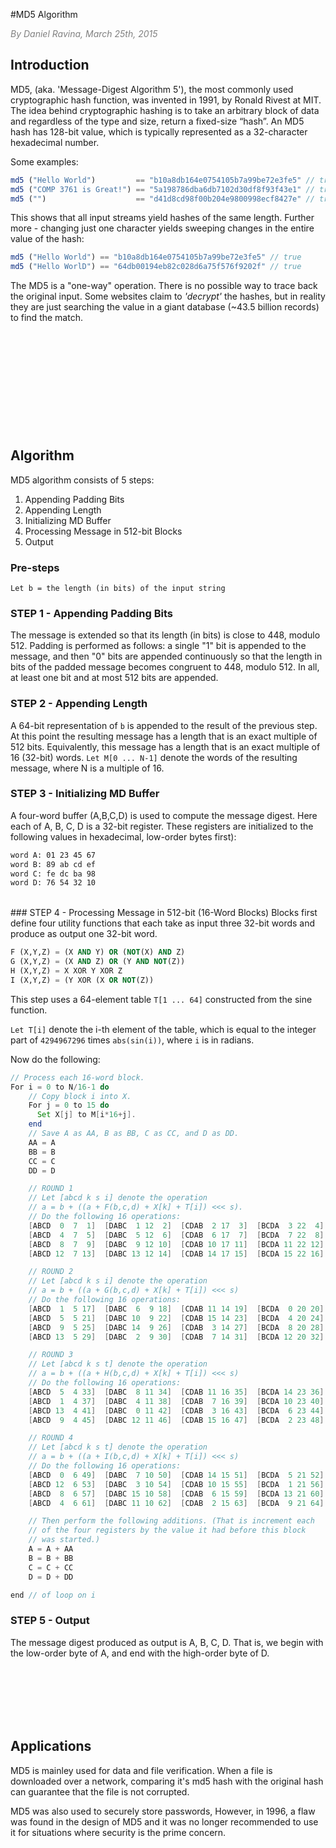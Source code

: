 #MD5 Algorithm
<div style="color:grey; font-style:italic;">By Daniel Ravina,  March 25th, 2015</div>


## Introduction

MD5, (aka. 'Message-Digest Algorithm 5'), the most commonly used cryptographic hash function, was invented in 1991, by Ronald Rivest at MIT. The idea behind cryptographic hashing is to take an arbitrary block of data and regardless of the type and size, return a fixed-size “hash”. An MD5 hash has 128-bit value, which is typically represented as a 32-character hexadecimal number.

Some examples:

```js
md5 ("Hello World")         == "b10a8db164e0754105b7a99be72e3fe5" // true
md5 ("COMP 3761 is Great!") == "5a198786dba6db7102d30df8f93f43e1" // true 
md5 ("")                    == "d41d8cd98f00b204e9800998ecf8427e" // true
```
This shows that all input streams yield hashes of the same length. Further more -  changing just one character yields sweeping changes in the entire value of the hash:

```js
md5 ("Hello World") == "b10a8db164e0754105b7a99be72e3fe5" // true
md5 ("Hello WorlD") == "64db00194eb82c028d6a75f576f9202f" // true
```
The MD5 is a "one-way" operation. There is no possible way to trace back the original input. Some websites claim to *'decrypt'*  the hashes, but in reality they are just searching the value in a giant database (~43.5 billion records) to find the match.

<div style="margin-bottom:200px"></div>

## Algorithm
MD5 algorithm consists of 5 steps:

1. Appending Padding Bits
2. Appending Length
3. Initializing MD Buffer
4. Processing Message in 512-bit Blocks
5. Output

### Pre-steps
`Let b = the length (in bits) of the input string`

### STEP 1 - Appending Padding Bits
The message is extended so that its length (in bits) is
close to 448, modulo 512. Padding is performed as follows: a single "1" bit is appended to the message, and then "0" bits are appended continuously so that the length in bits of the padded message becomes congruent to 448, modulo 512. In all, at least one bit and at most 512 bits are appended.

### STEP 2 - Appending Length
A 64-bit representation of `b` is appended to the result of the previous
step. At this point the resulting message has a length that is an exact multiple of 512 bits. Equivalently, this message has a length that is an exact multiple of 16 (32-bit) words. `Let M[0 ... N-1]` denote the words of the resulting message, where N is a multiple of 16.

### STEP 3 - Initializing MD Buffer
A four-word buffer (A,B,C,D) is used to compute the message digest. 
Here each of A, B, C, D is a 32-bit register. These registers are initialized to the following values in hexadecimal, low-order bytes first):

```bash
word A: 01 23 45 67
word B: 89 ab cd ef
word C: fe dc ba 98
word D: 76 54 32 10
```
<br>
### STEP 4 - Processing Message in 512-bit (16-Word Blocks) Blocks
first define four utility functions that each take as input
   three 32-bit words and produce as output one 32-bit word.

```sql
F (X,Y,Z) = (X AND Y) OR (NOT(X) AND Z)
G (X,Y,Z) = (X AND Z) OR (Y AND NOT(Z))
H (X,Y,Z) = X XOR Y XOR Z
I (X,Y,Z) = (Y XOR (X OR NOT(Z))
```
This step uses a 64-element table `T[1 ... 64]` constructed from the
sine function. 

`Let T[i]` denote the i-th element of the table, which
is equal to the integer part of `4294967296` times `abs(sin(i))`, where `i`
is in radians.

Now do the following:

```java
// Process each 16-word block. 
For i = 0 to N/16-1 do
	// Copy block i into X.
	For j = 0 to 15 do
	  Set X[j] to M[i*16+j].
	end
	// Save A as AA, B as BB, C as CC, and D as DD.
	AA = A
	BB = B
	CC = C
	DD = D

	// ROUND 1
	// Let [abcd k s i] denote the operation
	// a = b + ((a + F(b,c,d) + X[k] + T[i]) <<< s). 
	// Do the following 16 operations:
	[ABCD  0  7  1]  [DABC  1 12  2]  [CDAB  2 17  3]  [BCDA  3 22  4]
	[ABCD  4  7  5]  [DABC  5 12  6]  [CDAB  6 17  7]  [BCDA  7 22  8]
	[ABCD  8  7  9]  [DABC  9 12 10]  [CDAB 10 17 11]  [BCDA 11 22 12]
	[ABCD 12  7 13]  [DABC 13 12 14]  [CDAB 14 17 15]  [BCDA 15 22 16]

	// ROUND 2 
	// Let [abcd k s i] denote the operation
	// a = b + ((a + G(b,c,d) + X[k] + T[i]) <<< s) 
	// Do the following 16 operations:
	[ABCD  1  5 17]  [DABC  6  9 18]  [CDAB 11 14 19]  [BCDA  0 20 20]
	[ABCD  5  5 21]  [DABC 10  9 22]  [CDAB 15 14 23]  [BCDA  4 20 24]
	[ABCD  9  5 25]  [DABC 14  9 26]  [CDAB  3 14 27]  [BCDA  8 20 28]
	[ABCD 13  5 29]  [DABC  2  9 30]  [CDAB  7 14 31]  [BCDA 12 20 32]

	// ROUND 3
	// Let [abcd k s t] denote the operation
	// a = b + ((a + H(b,c,d) + X[k] + T[i]) <<< s)
	// Do the following 16 operations:
	[ABCD  5  4 33]  [DABC  8 11 34]  [CDAB 11 16 35]  [BCDA 14 23 36]
	[ABCD  1  4 37]  [DABC  4 11 38]  [CDAB  7 16 39]  [BCDA 10 23 40]
	[ABCD 13  4 41]  [DABC  0 11 42]  [CDAB  3 16 43]  [BCDA  6 23 44]
	[ABCD  9  4 45]  [DABC 12 11 46]  [CDAB 15 16 47]  [BCDA  2 23 48]

	// ROUND 4
	// Let [abcd k s t] denote the operation
	// a = b + ((a + I(b,c,d) + X[k] + T[i]) <<< s)
	// Do the following 16 operations:
	[ABCD  0  6 49]  [DABC  7 10 50]  [CDAB 14 15 51]  [BCDA  5 21 52]
	[ABCD 12  6 53]  [DABC  3 10 54]  [CDAB 10 15 55]  [BCDA  1 21 56]
	[ABCD  8  6 57]  [DABC 15 10 58]  [CDAB  6 15 59]  [BCDA 13 21 60]
	[ABCD  4  6 61]  [DABC 11 10 62]  [CDAB  2 15 63]  [BCDA  9 21 64]

	// Then perform the following additions. (That is increment each
	// of the four registers by the value it had before this block
	// was started.)
	A = A + AA
	B = B + BB
	C = C + CC
	D = D + DD

end // of loop on i 
```
### STEP 5 - Output
The message digest produced as output is A, B, C, D. That is, 
we begin with the low-order byte of A, and end with the high-order byte of D.

<br><br><br><br><br>
## Applications


MD5 is mainley used for data and file verification. When a file is downloaded over a network, comparing it's md5 hash with the original hash can guarantee that the file is not corrupted.

MD5 was also used to securely store passwords, However, in 1996, a flaw was found in the design of MD5 and it was no longer recommended to use it for situations where security is the prime concern.
